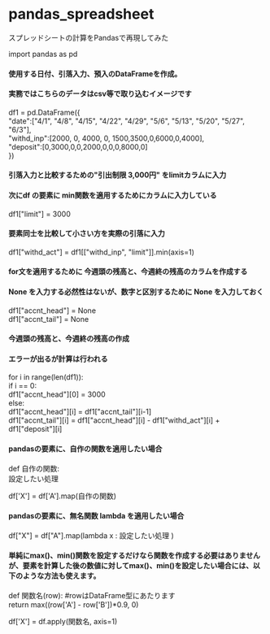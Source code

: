 # pandas_spreadsheet
スプレッドシートの計算をPandasで再現してみた  

import pandas as pd  

#### 使用する日付、引落入力、預入のDataFrameを作成。  
#### 実務ではこちらのデータはcsv等で取り込むイメージです  
df1 = pd.DataFrame({  
                "date":["4/1", "4/8", "4/15", "4/22", "4/29", "5/6", "5/13", "5/20", "5/27", "6/3"],  
                "withd_inp":[2000, 0, 4000, 0, 1500,3500,0,6000,0,4000],  
                "deposit":[0,3000,0,0,2000,0,0,0,8000,0]  
                  })  

#### 引落入力と比較するための"引出制限 3,000円" をlimitカラムに入力  
#### 次にdf の要素に min関数を適用するためにカラムに入力している  
df1["limit"] = 3000  

#### 要素同士を比較して小さい方を実際の引落に入力  
df1["withd_act"] = df1[["withd_inp", "limit"]].min(axis=1)  

#### for文を適用するために 今週頭の残高と、今週終の残高のカラムを作成する  
#### None を入力する必然性はないが、数字と区別するために None を入力しておく  
df1["accnt_head"] = None  
df1["accnt_tail"] = None  

#### 今週頭の残高と、今週終の残高の作成  
#### エラーが出るが計算は行われる  
for i in range(len(df1)):  
    if i == 0:  
        df1["accnt_head"][0] = 3000  
    else:  
        df1["accnt_head"][i] = df1["accnt_tail"][i-1]  
    df1["accnt_tail"][i] = df1["accnt_head"][i] - df1["withd_act"][i] + df1["deposit"][i]  

#### pandasの要素に、自作の関数を適用したい場合  
def 自作の関数:  
     設定したい処理  

df['X'] = df['A'].map(自作の関数)  

#### pandasの要素に、無名関数 lambda を適用したい場合  
df["X"] = df["A"].map(lambda x : 設定したい処理 )  

#### 単純にmax()、min()関数を設定するだけなら関数を作成する必要はありませんが、要素を計算した後の数値に対してmax()、min()を設定したい場合には、以下のような方法も使えます。  
def 関数名(row): #rowはDataFrame型にあたります  
    return max((row['A'] - row['B'])*0.9, 0)   

df['X'] = df.apply(関数名, axis=1)  
